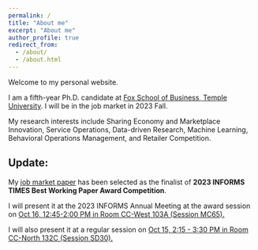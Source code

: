 ```yaml
---
permalink: /
title: "About me"
excerpt: "About me"
author_profile: true
redirect_from: 
  - /about/
  - /about.html
---
```

Welcome to my personal website.

I am a fifth-year Ph.D. candidate at [Fox School of Business, Temple University](https://www.fox.temple.edu/directory/jingxuan-geng). I will be in the job market in 2023 Fall.

My research interests include Sharing Economy and Marketplace Innovation, Service Operations, Data-driven Research, Machine Learning, Behavioral Operations Management, and Retailer Competition.


## Update:
My [job market paper](https://papers.ssrn.com/sol3/papers.cfm?abstract_id=4508590) has been selected as the finalist of **2023 INFORMS TIMES Best Working Paper Award Competition**.

I will present it at the 2023 INFORMS Annual Meeting at the award session on [Oct 16, 12:45-2:00 PM in Room CC-West 103A (Session MC65).](https://www.abstractsonline.com/pp8/?__hstc=194041586.bd6d4bf9f2dce6668f917286fcf9c8f5.1693598389579.1694494687517.1694546830644.17&__hssc=194041586.2.1694546830644&__hsfp=1531136680&hsCtaTracking=8f511889-324a-41b3-a438-37ad295392e9%7C0c80c5d7-cc8d-4989-9b70-52de4c44b90b#!/10856/session/67)

I will also present it at a regular session on [Oct 15,  2:15 - 3:30 PM in Room CC-North 132C (Session SD30).](https://www.abstractsonline.com/pp8/?__hstc=194041586.bd6d4bf9f2dce6668f917286fcf9c8f5.1693598389579.1694494687517.1694546830644.17&__hssc=194041586.2.1694546830644&__hsfp=1531136680&hsCtaTracking=8f511889-324a-41b3-a438-37ad295392e9%7C0c80c5d7-cc8d-4989-9b70-52de4c44b90b#!/10856/session/390
)
